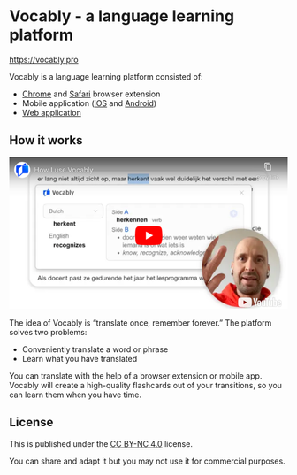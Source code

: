 # Vocably - a language learning platform

https://vocably.pro

Vocably is a language learning platform consisted of:

- [Chrome](https://chromewebstore.google.com/detail/vocably/baocigmmhhdemijfjnjdidbkfgpgogmb) and [Safari](https://apps.apple.com/us/app/vocably-for-safari/id6464076425) browser extension
- Mobile application ([iOS](https://apps.apple.com/app/vocably-pro-language-cards/id1641258757) and [Android](https://play.google.com/store/apps/details?id=com.vocablypro))
- [Web application](https://app.vocably.pro)

## How it works

[![How I use Vocably](assets/how-i-use-vocably.png?raw=true)](https://youtu.be/UwNog9yKCeA)

The idea of Vocably is “translate once, remember forever.” The platform solves two problems:

- Conveniently translate a word or phrase
- Learn what you have translated

You can translate with the help of a browser extension or mobile app. Vocably will create a high-quality flashcards out of your transitions, so you can learn them when you have time.

## License

This is published under the [CC BY-NC 4.0](https://creativecommons.org/licenses/by-nc/4.0/) license.

You can share and adapt it but you may not use it for commercial purposes.
